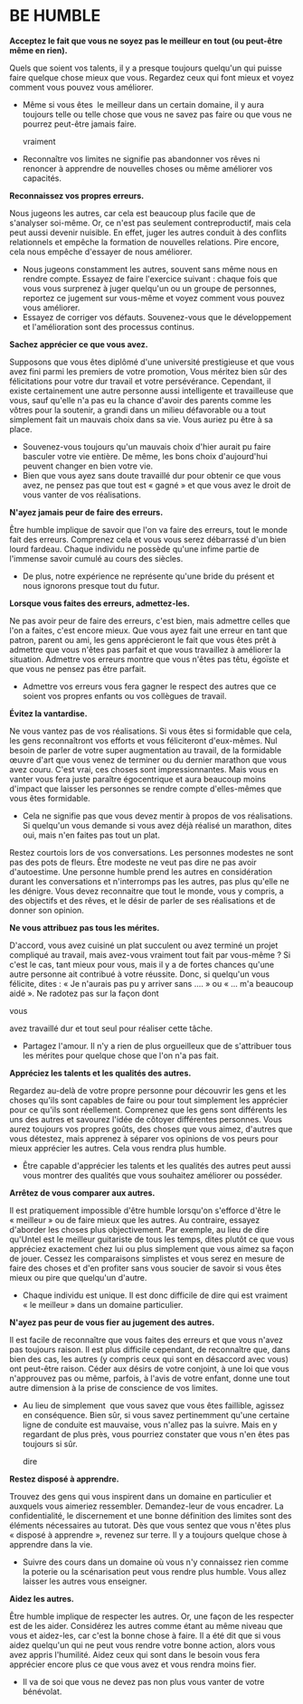 BE HUMBLE
===

**Acceptez le fait que vous ne soyez pas le meilleur en tout (ou peut-être même en rien).**

Quels que soient vos talents, il y a presque toujours quelqu'un qui puisse faire quelque chose mieux que vous. Regardez ceux qui font mieux et voyez comment vous pouvez vous améliorer.

- Même si vous êtes  le meilleur dans un certain domaine, il y aura toujours telle ou telle chose que vous ne savez pas faire ou que vous ne pourrez peut-être jamais faire.

    vraiment

- Reconnaître vos limites ne signifie pas abandonner vos rêves ni renoncer à apprendre de nouvelles choses ou même améliorer vos capacités.

**Reconnaissez vos propres erreurs.**

Nous jugeons les autres, car cela est beaucoup plus facile que de s'analyser soi-même. Or, ce n'est pas seulement contreproductif, mais cela peut aussi devenir nuisible. En effet, juger les autres conduit à des conflits relationnels et empêche la formation de nouvelles relations. Pire encore, cela nous empêche d'essayer de nous améliorer.

- Nous jugeons constamment les autres, souvent sans même nous en rendre compte. Essayez de faire l'exercice suivant : chaque fois que vous vous surprenez à juger quelqu'un ou un groupe de personnes, reportez ce jugement sur vous-même et voyez comment vous pouvez vous améliorer.
- Essayez de corriger vos défauts. Souvenez-vous que le développement et l'amélioration sont des processus continus.

**Sachez apprécier ce que vous avez.**

Supposons que vous êtes diplômé d'une université prestigieuse et que vous avez fini parmi les premiers de votre promotion, Vous méritez bien sûr des félicitations pour votre dur travail et votre persévérance. Cependant, il existe certainement une autre personne aussi intelligente et travailleuse que vous, sauf qu'elle n'a pas eu la chance d'avoir des parents comme les vôtres pour la soutenir, a grandi dans un milieu défavorable ou a tout simplement fait un mauvais choix dans sa vie. Vous auriez pu être à sa place.

- Souvenez-vous toujours qu'un mauvais choix d'hier aurait pu faire basculer votre vie entière. De même, les bons choix d'aujourd'hui peuvent changer en bien votre vie.
- Bien que vous ayez sans doute travaillé dur pour obtenir ce que vous avez, ne pensez pas que tout est « gagné » et que vous avez le droit de vous vanter de vos réalisations.

**N'ayez jamais peur de faire des erreurs.**

Être humble implique de savoir que l'on va faire des erreurs, tout le monde fait des erreurs. Comprenez cela et vous vous serez débarrassé d'un bien lourd fardeau. Chaque individu ne possède qu'une infime partie de l'immense savoir cumulé au cours des siècles.

- De plus, notre expérience ne représente qu'une bride du présent et nous ignorons presque tout du futur.

**Lorsque vous faites des erreurs, admettez-les.**

Ne pas avoir peur de faire des erreurs, c'est bien, mais admettre celles que l'on a faites, c'est encore mieux. Que vous ayez fait une erreur en tant que patron, parent ou ami, les gens apprécieront le fait que vous êtes prêt à admettre que vous n'êtes pas parfait et que vous travaillez à améliorer la situation. Admettre vos erreurs montre que vous n'êtes pas têtu, égoïste et que vous ne pensez pas être parfait.

- Admettre vos erreurs vous fera gagner le respect des autres que ce soient vos propres enfants ou vos collègues de travail.

**Évitez la vantardise.**

Ne vous vantez pas de vos réalisations. Si vous êtes si formidable que cela, les gens reconnaîtront vos efforts et vous féliciteront d'eux-mêmes. Nul besoin de parler de votre super augmentation au travail, de la formidable œuvre d'art que vous venez de terminer ou du dernier marathon que vous avez couru. C'est vrai, ces choses sont impressionnantes. Mais vous en vanter vous fera juste paraître égocentrique et aura beaucoup moins d'impact que laisser les personnes se rendre compte d'elles-mêmes que vous êtes formidable.

- Cela ne signifie pas que vous devez mentir à propos de vos réalisations. Si quelqu'un vous demande si vous avez déjà réalisé un marathon, dites oui, mais n'en faites pas tout un plat.

Restez courtois lors de vos conversations. Les personnes modestes ne sont pas des pots de fleurs. Être modeste ne veut pas dire ne pas avoir d'autoestime. Une personne humble prend les autres en considération durant les conversations et n'interromps pas les autres, pas plus qu'elle ne les dénigre. Vous devez reconnaitre que tout le monde, vous y compris, a des objectifs et des rêves, et le désir de parler de ses réalisations et de donner son opinion.

**Ne vous attribuez pas tous les mérites.**

D'accord, vous avez cuisiné un plat succulent ou avez terminé un projet compliqué au travail, mais avez-vous vraiment tout fait par vous-même ? Si c'est le cas, tant mieux pour vous, mais il y a de fortes chances qu'une autre personne ait contribué à votre réussite. Donc, si quelqu'un vous félicite, dites : « Je n'aurais pas pu y arriver sans .... » ou « ... m'a beaucoup aidé ». Ne radotez pas sur la façon dont

vous

avez travaillé dur et tout seul pour réaliser cette tâche.

- Partagez l'amour. Il n'y a rien de plus orgueilleux que de s'attribuer tous les mérites pour quelque chose que l'on n'a pas fait.

**Appréciez les talents et les qualités des autres.**

Regardez au-delà de votre propre personne pour découvrir les gens et les choses qu'ils sont capables de faire ou pour tout simplement les apprécier pour ce qu'ils sont réellement. Comprenez que les gens sont différents les uns des autres et savourez l'idée de côtoyer différentes personnes. Vous aurez toujours vos propres goûts, des choses que vous aimez, d'autres que vous détestez, mais apprenez à séparer vos opinions de vos peurs pour mieux apprécier les autres. Cela vous rendra plus humble.

- Être capable d'apprécier les talents et les qualités des autres peut aussi vous montrer des qualités que vous souhaitez améliorer ou posséder.

**Arrêtez de vous comparer aux autres.**

Il est pratiquement impossible d'être humble lorsqu'on s'efforce d'être le « meilleur » ou de faire mieux que les autres. Au contraire, essayez d'aborder les choses plus objectivement. Par exemple, au lieu de dire qu'Untel est le meilleur guitariste de tous les temps, dites plutôt ce que vous appréciez exactement chez lui ou plus simplement que vous aimez sa façon de jouer. Cessez les comparaisons simplistes et vous serez en mesure de faire des choses et d'en profiter sans vous soucier de savoir si vous êtes mieux ou pire que quelqu'un d'autre.

- Chaque individu est unique. Il est donc difficile de dire qui est vraiment « le meilleur » dans un domaine particulier.

**N'ayez pas peur de vous fier au jugement des autres.**

Il est facile de reconnaître que vous faites des erreurs et que vous n'avez pas toujours raison. Il est plus difficile cependant, de reconnaître que, dans bien des cas, les autres (y compris ceux qui sont en désaccord avec vous) ont peut-être raison. Céder aux désirs de votre conjoint, à une loi que vous n'approuvez pas ou même, parfois, à l'avis de votre enfant, donne une tout autre dimension à la prise de conscience de vos limites.

- Au lieu de simplement  que vous savez que vous êtes faillible, agissez en conséquence. Bien sûr, si vous savez pertinemment qu'une certaine ligne de conduite est mauvaise, vous n'allez pas la suivre. Mais en y regardant de plus près, vous pourriez constater que vous n'en êtes pas toujours si sûr.

    dire

**Restez disposé à apprendre.**

Trouvez des gens qui vous inspirent dans un domaine en particulier et auxquels vous aimeriez ressembler. Demandez-leur de vous encadrer. La confidentialité, le discernement et une bonne définition des limites sont des éléments nécessaires au tutorat. Dès que vous sentez que vous n'êtes plus « disposé à apprendre », revenez sur terre. Il y a toujours quelque chose à apprendre dans la vie.

- Suivre des cours dans un domaine où vous n'y connaissez rien comme la poterie ou la scénarisation peut vous rendre plus humble. Vous allez laisser les autres vous enseigner.

**Aidez les autres.**

Être humble implique de respecter les autres. Or, une façon de les respecter est de les aider. Considérez les autres comme étant au même niveau que vous et aidez-les, car c'est la bonne chose à faire. Il a été dit que si vous aidez quelqu'un qui ne peut vous rendre votre bonne action, alors vous avez appris l'humilité. Aidez ceux qui sont dans le besoin vous fera apprécier encore plus ce que vous avez et vous rendra moins fier.

- Il va de soi que vous ne devez pas non plus vous vanter de votre bénévolat.